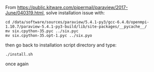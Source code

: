 From <https://public.kitware.com/pipermail/paraview/2017-June/040319.html>, solve installation issue with:

```
cd /data/software/sources/paraview/5.4.1-py3/gcc-6.4.0/openmpi-1.10.7/paraview-5.4.1-py3-build/lib/site-packages/__pycache__/
mv six.cpython-35.pyc ../six.pyc
mv six.cpython-35.opt-1.pyc ../six.pyo
```

then go back to installation script directory and type:

```
./install.sh
```

once again
